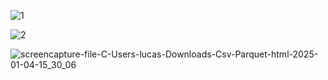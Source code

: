 
![1](https://github.com/user-attachments/assets/06e48b13-f11a-455e-9ae8-0db518b474ca)

![2](https://github.com/user-attachments/assets/eb464b8e-f1be-4e8b-af0c-2001a2336984)

![screencapture-file-C-Users-lucas-Downloads-Csv-Parquet-html-2025-01-04-15_30_06](https://github.com/user-attachments/assets/c5b72633-da90-46cf-81f8-96ffe39527ee)
